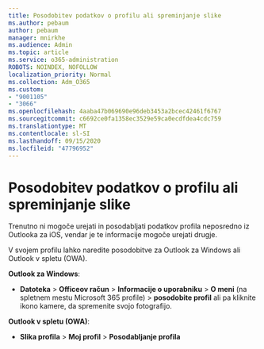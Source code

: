 ```yaml
---
title: Posodobitev podatkov o profilu ali spreminjanje slike
ms.author: pebaum
author: pebaum
manager: mnirkhe
ms.audience: Admin
ms.topic: article
ms.service: o365-administration
ROBOTS: NOINDEX, NOFOLLOW
localization_priority: Normal
ms.collection: Adm_O365
ms.custom:
- "9001105"
- "3066"
ms.openlocfilehash: 4aaba47b069690e96deb3453a2bcec42461f6767
ms.sourcegitcommit: c6692ce0fa1358ec3529e59ca0ecdfdea4cdc759
ms.translationtype: MT
ms.contentlocale: sl-SI
ms.lasthandoff: 09/15/2020
ms.locfileid: "47796952"
---
```

# <a name="update-my-profile-information-or-change-my-picture"></a>Posodobitev podatkov o profilu ali spreminjanje slike

Trenutno ni mogoče urejati in posodabljati podatkov profila neposredno iz Outlooka za iOS, vendar je te informacije mogoče urejati drugje. 

V svojem profilu lahko naredite posodobitve za Outlook za Windows ali Outlook v spletu (OWA). 

**Outlook za Windows**: 

- **Datoteka**  >  **Officeov račun**  >  **Informacije o uporabniku**  >  **O meni** (na spletnem mestu Microsoft 365 profile) > **posodobite profil** ali pa kliknite ikono kamere, da spremenite svojo fotografijo.  
  
**Outlook v spletu (OWA)**: 

- **Slika profila**  >  **Moj profil**  >  **Posodabljanje profila**
